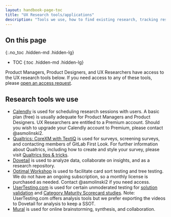```yaml
---
layout: handbook-page-toc
title: "UX Research tools/applications"
description: "Tools we use, how to find existing research, tracking research findings, and more."
---
```


## On this page
{:.no_toc .hidden-md .hidden-lg}

- TOC
{:toc .hidden-md .hidden-lg}




Product Managers, Product Designers, and UX Researchers have access to the UX research tools below.  If you need access to any of these tools, please [open an access request](/handbook/business-technology/team-member-enablement/onboarding-access-requests/access-requests/).

## Research tools we use
* [Calendly](https://calendly.com/) is used for scheduling research sessions with users. A basic plan (free) is usually adequate for Product Managers and Product Designers. UX Researchers are entitled to a Premium account. Should you wish to upgrade your Calendly account to Premium, please contact @asmolinski2.
* [Qualtrics: CoreXM with TextiQ](https://www.qualtrics.com/uk/core-xm/) is used for surveys, screening surveys, and contacting members of GitLab First Look. For further information about Qualtrics, including how to create and style your survey, please visit [Qualtrics tips & tricks](/handbook/engineering/ux/qualtrics/).
* [Dovetail](https://dovetailapp.com/) is used to analyze data, collaborate on insights, and as a research repository.
* [Optimal Workshop](https://www.optimalworkshop.com/) is used to facilitate card sort testing and tree testing. We do not have an ongoing subscription, so a monthly license is purchased as needed. Contact @asmolinski2 if you need access.
* [UserTesting.com](/handbook/engineering/ux/ux-research-training/unmoderated-testing/) is used for certain unmoderated testing for [solution validation](/handbook/engineering/ux/ux-research-training/solution-validation-and-methods/) and [Category Maturity Scorecard studies](/handbook/engineering/ux/category-maturity-scorecards/). Note: UserTesting.com offers analysis tools but we prefer exporting the videos to Dovetail for analysis to keep a SSOT.
* [Mural](https://mural.co/) is used for online brainstorming, synthesis, and collaboration.
